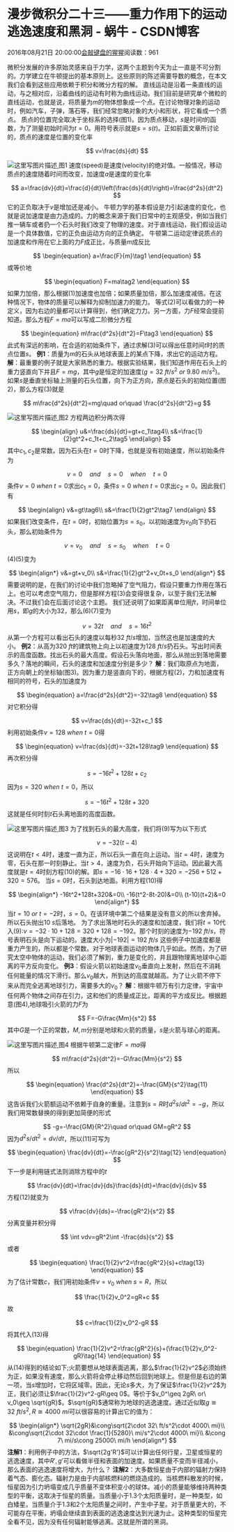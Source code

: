 
# 漫步微积分二十三——重力作用下的运动 逃逸速度和黑洞 - 蜗牛 - CSDN博客


2016年08月21日 20:00:00[会敲键盘的猩猩](https://me.csdn.net/u010182633)阅读数：961


微积分发展的许多原始灵感来自于力学，这两个主题到今天为止一直是不可分割的。力学建立在牛顿提出的基本原则上。这些原则的陈述需要导数的概念，在本文我们会看到这些应用依赖于积分和微分方程的解。
直线运动是沿着一条直线的运动，与之相对应，沿着曲线的运动有时称为曲线运动。我们目前是研究单个微粒的直线运动，也就是说，将质量为$m$的物体想象成一个点。在讨论物理对象的运动时，例如汽车，子弹，落石等，我们经常忽略对象的大小和形状，将它看成一个质点。
质点的位置完全取决于坐标系的选择(图1)。因为质点移动，$s$是时间$t$的函数，为了测量初始时间为$t=0$。用符号表示就是$s=s(t)$。正如前面文章所讨论的，质点的速度是位置的变化率

$$
v=\frac{ds}{dt}
$$

![这里写图片描述](https://img-blog.csdn.net/20160821195617726)[ ](https://img-blog.csdn.net/20160821195617726)
图1
速度(speed)是速度(velocity)的绝对值。一般情况，移动质点的速度随着时间而改变，加速度$a$是速度的变化率

$$
a=\frac{dv}{dt}=\frac{d}{dt}\left(\frac{ds}{dt}\right)=\frac{d^2s}{dt^2}
$$
它的正负取决于$v$是增加还是减小。
牛顿力学的基本假设是力引起速度的变化，也就是说加速度是由力造成的。力的概念来源于我们日常中的主观感受，例如当我们推一辆车或者扔一个石头时我们改变了物理的速度。对于直线运动，我们假设运动是一个具体数值，它的正负由运动方向的正负确定。
牛顿第二运动定律说质点的加速度和作用在它上面的力$F$成正比，与质量$m$成反比

$$
\begin{equation}
a=\frac{F}{m}\tag1
\end{equation}
$$
或等价地

$$
\begin{equation}
F=ma\tag2
\end{equation}
$$
如果力加倍，那么根据(1)加速度也加倍；如果质量加倍，那么加速度减倍。在这种情况下，物体的质量可以解释为抑制加速力的能力。
等式(2)可以看做力的一种定义，因为右边的量都可以计算得到，他们确定力力。另一方面，力$F$经常会提前知道。那么方程$F=ma$可以写成二阶微分方程

$$
\begin{equation}
m\frac{d^2s}{dt^2}=F\tag3
\end{equation}
$$
此式有深远的影响，在合适的初始条件下，通过求解(3)可以得出任意时间$t$时的质点位置$s$。
**例1**：质量为$m$的石头从地球表面上的某点下降，求出它的运动方程。
**解**：最重要的例子就是大家熟悉的重力。根据实验结果，我们知道作用在石头上的重力竖直向下并且$F=mg$，其中$g$是恒定的加速度($g=32\ ft/s^2\ or\ 9.80\ m/s^2$)。如果$s$是垂直坐标轴上测量的石头位置，向下为正方向，原点是石头的初始位置(图2)，那么方程(3)就是

$$
m\frac{d^2s}{dt^2}=mg\quad or\quad \frac{d^2s}{dt^2}=g
$$

![这里写图片描述](https://img-blog.csdn.net/20160821195714431)[ ](https://img-blog.csdn.net/20160821195714431)
图2
方程两边积分两次得

$$
\begin{align}
u&=\frac{ds}{dt}=gt+c_1\tag4\\
s&=\frac{1}{2}gt^2+c_1t+c_2\tag5
\end{align}
$$
其中$c_1,c_2$是常数。因为石头在$t=0$时下降，也就是没有初始速度，所以初始条件为

$$
v=0\quad and \quad s=0\quad when \quad t=0
$$
条件$v=0\ when \ t=0$求出$c_1=0$，条件$s=0\ when \ t=0$求出$c_2=0$。因此我们有

$$
\begin{align}
v&=gt\tag6\\
s&=\frac{1}{2}gt^2\tag7
\end{align}
$$
如果我们改变条件，在$t=0$时，初始位置为$s=s_0$，以初始速度为$v_0$向下扔石头，那么初始条件为

$$
v=v_0\quad and \quad s=s_0\quad when\quad t=0
$$
(4)(5)变为

$$
\begin{align*}
v&=gt+v_0\\
s&=\frac{1}{2}gt^2+v_0t+s_0
\end{align*}
$$
需要说明的是，在我们的讨论中我们忽略掉了空气阻力，假设只要重力作用在落石上。也可以考虑空气阻力，但是那样方程(3)会变得很复杂，以至于我们无法解决。不过我们会在后面讨论这个主题。
我们还说明了如果距离单位用$ft$，时间单位用$s$，即$g$的大小为32，那么(6)(7)变为

$$
v=32t\quad and \quad s=16t^2
$$
从第一个方程可以看出石头的速度以每秒$32\ ft/s$增加，当然这也是加速度的大小。
**例2**：从高为$320\ ft$的建筑物上向上以初速度为$128\ ft/s$扔石头。写出时间表示的高度函数。找出石头的最大高度。假设石头落向地面，那么从抛出到落地需要多久？落地的瞬间，石头的速度和加速度分别是多少？
**解**：我们取原点为地面，正方向朝上的坐标轴(图3)。因为重力是竖直向下的，根据方程(2)，力和加速度有相同的符号，石头的加速度为

$$
\begin{equation}
a=\frac{d^2s}{dt^2}=-32\tag8
\end{equation}
$$
对它积分得

$$
v=\frac{ds}{dt}=-32t+c_1
$$
利用初始条件$v=128\ when \ t=0$得

$$
\begin{equation}
v=\frac{ds}{dt}=-32t+128\tag9
\end{equation}
$$
再次积分得

$$
s=-16t^2+128t+c_2
$$
因为$s=320\ when \ t=0$，所以

$$
\begin{equation}
s=-16t^2+128t+320\tag{10}
\end{equation}
$$
这就是任何时刻$t$石头离地面的高度函数。

![这里写图片描述](https://img-blog.csdn.net/20160821195807416)[ ](https://img-blog.csdn.net/20160821195807416)
图3
为了找到石头的最大高度，我们将(9)写为以下形式

$$
v=-32(t-4)
$$
这说明在$t<4$时，速度一直为正，所以石头一直在向上运动。当$t=4$时，速度为零，石头在那一时刻静止。当$t>4$，速度为负，石头开始向下运动。因此最大高度就是$t=4$时刻方程(10)的解。即$s=-16\cdot 16+128\cdot 4+320=-256+512+320=576$。
当$s=0$时，石头到达地面。利用方程(10)得

$$
\begin{align*}
-16t^2+128t+320&=0\\
-16(t^2-8t-20)&=0\\
(t-10)(t+2)&=0
\end{align*}
$$
当$t=10\ or \ t=-2$时，$s=0$。在该环境中第二个结果是没有意义的所以舍弃掉。所以石头抛出$10\ s$后落地。
为了求出落地时石头的速度和加速度，我们将$t=10$代入(9):$v=-32\cdot 10+128=320+128=-192$。那个时刻的速度为$-192\ ft/s$，符号表明石头是向下运动的。速度大小为$|-192|=192\ ft/s$
这些例子中加速度都是重力产生的，所以都是个常数。对于地球表面运动的物体几乎如此。然而，为了研究太空中物体的运动，我们必须了解到，重力是变化的，并且跟物理离地球中心距离的平方反向变化。
**例3**：假设火箭以初始速度$v_0$垂直向上发射，然后在不消耗任何能量的情况下滑行。那么$v_0$越大，所到达的高度就越高。为了让火箭不停下来从而完全逃离地球引力，需要多大的$v_0$？
**解**：根据牛顿万有引力定律，宇宙中任何两个物体之间存在引力，这和他们的质量成正比，距离的平方成反比。根据题意(图4),地球吸引火箭的力$F$为

$$
F=-G\frac{Mm}{s^2}
$$
其中$G$是一个正的常数，$M,m$分别是地球和火箭的质量，$s$是火箭与球心的距离。

![这里写图片描述](https://img-blog.csdn.net/20160821195855074)[ ](https://img-blog.csdn.net/20160821195855074)
图4
根据牛顿第二定律$F=ma$得

$$
m\frac{d^2s}{dt^2}=-G\frac{Mm}{s^2}
$$
所以

$$
\begin{equation}
\frac{d^2s}{dt^2}=-\frac{GM}{s^2}\tag{11}
\end{equation}
$$
这告诉我们火箭额运动不依赖于自身的重量。注意到$s=R$时$d^2s/dt^2=-g$，所以我们用常数替换的得到更加简便的形式

$$
-g=-\frac{GM}{R^2}\quad or\quad GM=gR^2
$$
因为$d^2s/dt^2=dv/dt$，所以(11)可写为

$$
\begin{equation}
\frac{dv}{dt}=-\frac{gR^2}{s^2}\tag{12}
\end{equation}
$$
下一步是利用链式法则消除方程中的$t$

$$
\frac{dv}{dt}=\frac{dv}{ds}\frac{ds}{dt}=\frac{dv}{ds}v
$$
方程(12)就变为

$$
v\frac{dv}{ds}=-\frac{gR^2}{s^2}
$$
分离变量并积分得

$$
\int vdv=gR^2\int -\frac{ds}{s^2}
$$
或者

$$
\begin{equation}
\frac{1}{2}v^2=\frac{gR^2}{s}+c\tag{13}
\end{equation}
$$
为了估计常数$c$，我们用初始条件$v=v_0\ when \ s=R$，所以

$$
\frac{1}{2}v_0^2=gR+c
$$
故

$$
c=\frac{1}{2}v_0^2-gR
$$
将其代入(13)得

$$
\begin{equation}
\frac{1}{2}v^2=\frac{gR^2}{s}+(\frac{1}{2}v_0^2-gR)\tag{14}
\end{equation}
$$
从(14)得到的结论如下;火箭要想从地球表面逃离，那么$\frac{1}{2}v^2$必须始终为正，如果没有速度，那么火箭将会停止移动然后回到地球上。但是但是右边的第一项，当$s$增加时，它将区域零。因此，无论$s$多大，为了保证$\frac{1}{2}v^2$为正，我们必须让$\frac{1}{2}v^2-gR\geq 0$。等价于$v_0^\geq 2gR\ or\ v_0\geq \sqrt{gR}$。$\sqrt{gR}$通常称为地球的逃逸速度。通过近似取$g\cong 32\ ft/s^2,R\cong 4000\ mi$可以很容易的计算出它的值为：

$$
\begin{align*}
\sqrt{2gR}&\cong\sqrt{2\cdot 32\ ft/s^2\cdot 4000\ mi}\\
&\cong\sqrt{2\cdot 32\cdot \frac{1}{5280}\ mi/s^2\cdot 4000\ mi}\\
&\cong 7\ mi/s\cong 25000\ mi/h
\end{align*}
$$
**注解1**：利用例子中的方法，$\sqrt{2g'R'}$可以计算出任何行星，卫星或恒星的逃逸速度，其中$R',g'$可以看做半径和表面的加速度。如果质量不变而半径减小，那么表面的逃逸速度将增大，为什么？
**注解2**：大多数恒星由于内部的辐射力保持着气态、膨化态。辐射力是由于内部核燃料的燃烧造成的。当核燃料散发的时候，恒星因为引力坍塌变成几乎质量不变体积变小的球体。减小的质量能够维持两种类型的平衡，这取决于恒星的质量。当质量小于1.3个太阳质量时，是一种类型，如白矮星。当质量介于1.3和2个太阳质量之间时，产生中子星。对于质量更大的，不可能存在平衡，坍塌会继续直到表面的逃逸速度达到光速为止。这种类型的恒星完全看不见，因为没有任何辐射能够逃离。这就是所谓的黑洞。

